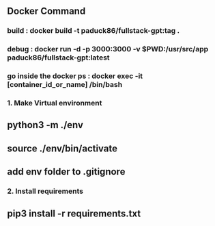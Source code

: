 ## Docker Command
### build : docker build -t paduck86/fullstack-gpt:tag .
### debug : docker run -d -p 3000:3000 -v $PWD:/usr/src/app paduck86/fullstack-gpt:latest
### go inside the docker ps : docker exec -it [container_id_or_name] /bin/bash


### 1. Make Virtual environment
## python3 -m ./env
## source ./env/bin/activate
## add env folder to .gitignore

### 2. Install requirements
## pip3 install -r requirements.txt